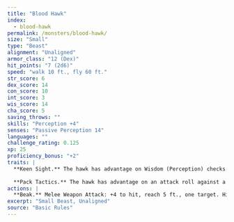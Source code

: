```yaml
---
title: "Blood Hawk"
index:
  - blood-hawk
permalink: /monsters/blood-hawk/
size: "Small"
type: "Beast"
alignment: "Unaligned"
armor_class: "12 (Dex)"
hit_points: "7 (2d6)"
speed: "walk 10 ft., fly 60 ft."
str_score: 6
dex_score: 14
con_score: 10
int_score: 3
wis_score: 14
cha_score: 5
saving_throws: ""
skills: "Perception +4"
senses: "Passive Perception 14"
languages: ""
challenge_rating: 0.125
xp: 25
proficiency_bonus: "+2"
traits: |
  **Keen Sight.** The hawk has advantage on Wisdom (Perception) checks that rely on sight.
  
  **Pack Tactics.** The hawk has advantage on an attack roll against a creature if at least one of the hawk's allies is within 5 ft. of the creature and the ally isn't incapacitated.
actions: |
  **Beak.** Melee Weapon Attack: +4 to hit, reach 5 ft., one target. Hit: 4 (1d4 + 2) piercing damage.
excerpt: "Small Beast, Unaligned"
source: "Basic Rules"
---
```

